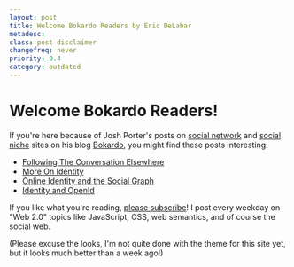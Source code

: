 ```yaml
---
layout: post
title: Welcome Bokardo Readers by Eric DeLabar
metadesc: 
class: post disclaimer
changefreq: never
priority: 0.4
category: outdated
---
```

<h1>Welcome Bokardo Readers!</h1>
<p>If you're here because of Josh Porter's posts on <a href="http://bokardo.com/archives/the-power-of-niche-social-network-sites/" title="The Power of Niche Social Sites at Bokardo.com">social network</a> and <a href="http://bokardo.com/archives/bootstrapping-a-niche-social-network/" title="Bootstrapping a Niche Social Site at Bokardo.com">social niche</a> sites on his blog <a href="http://bokardo.com/">Bokardo</a>, you might find these posts&nbsp;interesting:</p>
<ul>
<li><a href="/2008/04/following-the-conversation-elsewhere.html">Following The Conversation&nbsp;Elsewhere</a></li>
<li><a href="/2008/04/more-on-identity.html">More On&nbsp;Identity</a></li>
<li><a href="/2008/04/online-identity-and-the-social-graph.html">Online Identity and the Social&nbsp;Graph</a></li>
<li><a href="/2008/04/identity-and-openid.html">Identity and&nbsp;OpenId</a></li>
</ul>
<p>If you like what you're reading, <a href="feed://ericdelabar.com/feed">please subscribe</a>!  I post every weekday on "Web 2.0" topics like JavaScript, <span class="caps">CSS</span>, web semantics, and of course the social&nbsp;web.</p>
<p>(Please excuse the looks, I'm not quite done with the theme for this site yet, but it looks much better than a week&nbsp;ago!)</p>